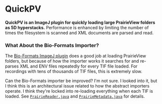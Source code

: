 # QuickPV

**QuickPV is an ImageJ plugin for quickly loading large PrairieView folders as 5D hyperstacks.** Performance is enhanced by limiting the number of times the filesystem is scanned and XML documents are parsed and read.

### What About the Bio-Formats Importer?

The [Bio-Formats ImageJ plugin](https://docs.openmicroscopy.org/bio-formats/5.8.2/users/imagej/load-images.html) does a good job at loading PrairieView folders, but because of how the importer works it searches for and re-parses XML and ENV files repeatedly for every TIF file loaded. For recordings with tens of thousands of TIF files, this is extremely slow. 

Can the Bio-Formats importer be improved? I'm not sure. I looked into it, but I think this is an architectural issue related to how the abstract importers operate. I think they're locked into re-loading everything when each TIF is loaded. See [`PrairieReader.java`](https://github.com/ome/bioformats/blob/master/components/formats-gpl/src/loci/formats/in/PrairieReader.java) and [`PrairieMetadata.java`](https://github.com/ome/bioformats/blob/master/components/formats-gpl/src/loci/formats/in/PrairieMetadata.java) for details.